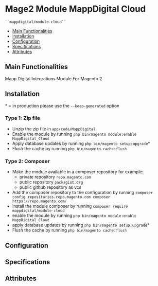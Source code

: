 # Mage2 Module MappDigital Cloud

    ``mappdigital/module-cloud``

 - [Main Functionalities](#markdown-header-main-functionalities)
 - [Installation](#markdown-header-installation)
 - [Configuration](#markdown-header-configuration)
 - [Specifications](#markdown-header-specifications)
 - [Attributes](#markdown-header-attributes)


## Main Functionalities
Mapp Digital Integrations Module For Magento 2

## Installation
\* = in production please use the `--keep-generated` option

### Type 1: Zip file

 - Unzip the zip file in `app/code/MappDigital`
 - Enable the module by running `php bin/magento module:enable MappDigital_Cloud`
 - Apply database updates by running `php bin/magento setup:upgrade`\*
 - Flush the cache by running `php bin/magento cache:flush`

### Type 2: Composer

 - Make the module available in a composer repository for example:
    - private repository `repo.magento.com`
    - public repository `packagist.org`
    - public github repository as vcs
 - Add the composer repository to the configuration by running `composer config repositories.repo.magento.com composer https://repo.magento.com/`
 - Install the module composer by running `composer require mappdigital/module-cloud`
 - enable the module by running `php bin/magento module:enable MappDigital_Cloud`
 - apply database updates by running `php bin/magento setup:upgrade`\*
 - Flush the cache by running `php bin/magento cache:flush`


## Configuration




## Specifications




## Attributes



